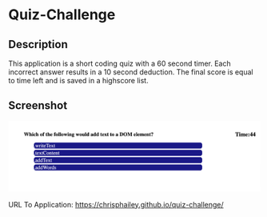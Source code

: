 # Quiz-Challenge

## Description
This application is a short coding quiz with a 60 second timer.  Each incorrect answer results in a 10 second deduction.  The final score is equal to time left and is saved in a highscore list.

## Screenshot
![screenshot](./assets/screenshot.png)

URL To Application:
https://chrisphailey.github.io/quiz-challenge/
